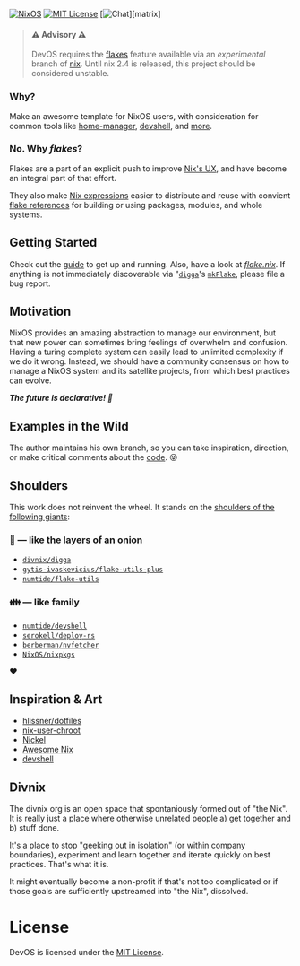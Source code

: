 [![NixOS](https://img.shields.io/badge/NixOS-unstable-blue.svg?style=flat&logo=NixOS&logoColor=white)](https://nixos.org)
[![MIT License](https://img.shields.io/github/license/divnix/devos)][mit]
[![Chat](https://img.shields.io/matrix/devos:nixos.org.svg?label=%23devos%3Anixos.org&logo=matrix&server_fqdn=matrix.org)][matrix]

> #### ⚠ Advisory ⚠
> DevOS requires the [flakes][flakes] feature available via an _experimental_
> branch of [nix][nix]. Until nix 2.4 is released, this project
> should be considered unstable.

### Why?
Make an awesome template for NixOS users, with consideration for common tools like [home-manager][home-manager],
[devshell][devshell], and [more](./doc/integrations).

### No. Why _flakes_?
Flakes are a part of an explicit push to improve [Nix's UX](https://github.com/NixOS/nix/blob/master/doc/manual/src/contributing/cli-guideline.md), and have become an integral part of that effort. 

They also make [Nix expressions](https://nixos.org/manual/nix/unstable/expressions/expression-syntax.html) easier to distribute and reuse with convient [flake references](https://github.com/NixOS/nix/blob/master/src/nix/flake.md#flake-references) for building or using packages, modules, and whole systems.

## Getting Started
Check out the [guide](https://devos.divnix.com/start) to get up and running.
Also, have a look at [_flake.nix_](./flake.nix). If anything is not immediately 
discoverable via "[`digga`][digga]'s [`mkFlake`][mk-flake],
please file a bug report.

## Motivation
NixOS provides an amazing abstraction to manage our environment, but that new
power can sometimes bring feelings of overwhelm and confusion. Having a turing
complete system can easily lead to unlimited complexity if we do it wrong.
Instead, we should have a community consensus on how to manage a NixOS system
and its satellite projects, from which best practices can evolve.

___The future is declarative! 🎉___

## Examples in the Wild
The author maintains his own branch, so you can take inspiration, direction, or
make critical comments about the [code][please]. 😜

## Shoulders
This work does not reinvent the wheel. It stands on the [shoulders of the
following giants][giants]:

### :onion: &mdash; like the layers of an onion
- [`divnix/digga`][digga]
- [`gytis-ivaskevicius/flake-utils-plus`][fup]
- [`numtide/flake-utils`][fu]

### :family: &mdash; like family
- [`numtide/devshell`][devshell]
- [`serokell/deploy-rs`][deploy]
- [`berberman/nvfetcher`][nvfetcher]
- [`NixOS/nixpkgs`][nixpkgs]

:heart:

## Inspiration & Art
- [hlissner/dotfiles][dotfiles]
- [nix-user-chroot](https://github.com/nix-community/nix-user-chroot)
- [Nickel](https://github.com/tweag/nickel)
- [Awesome Nix](https://github.com/nix-community/awesome-nix)
- [devshell](https://github.com/numtide/devshell)

## Divnix
The divnix org is an open space that spontaniously formed out of "the Nix".
It is really just a place where otherwise unrelated people a) get
together and b) stuff done.

It's a place to stop "geeking out in isolation" (or within company boundaries),
experiment and learn together and iterate quickly on best practices. That's what it is.

It might eventually become a non-profit if that's not too complicated or if those
goals are sufficiently upstreamed into "the Nix", dissolved.

# License
DevOS is licensed under the [MIT License][mit].

[community]: https://github.com/divnix/devos/tree/community
[core]: https://github.com/divnix/devos
[deploy]: https://github.com/serokell/deploy-rs
[devshell]: https://github.com/numtide/devshell
[digga]: https://github.com/divnix/digga
[dotfiles]: https://github.com/hlissner/dotfiles
[flake-doc]: https://github.com/NixOS/nix/blob/master/src/nix/flake.md
[flakes]: https://nixos.wiki/wiki/Flakes
[fu]: https://github.com/numtide/flake-utils
[fup]: https://github.com/gytis-ivaskevicius/flake-utils-plus
[giants]: https://en.wikipedia.org/wiki/Standing_on_the_shoulders_of_giants
[home-manager]: https://nix-community.github.io/home-manager
[mit]: https://mit-license.org
[mk-flake]: https://github.com/divnix/digga/tree/main/src/mkFlake
[nix]: https://nixos.org/manual/nix/stable
[nixos]: https://nixos.org/manual/nixos/stable
[nixpkgs]: https://github.com/NixOS/nixpkgs
[nvfetcher]: https://github.com/berberman/nvfetcher
[please]: https://github.com/nrdxp/devos/tree/nrd
[toc]: https://github.com/divnix/devos/blob/core/flake.nix
